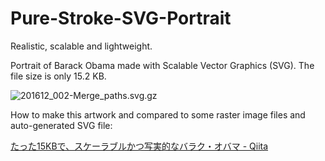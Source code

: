 # Pure-Stroke-SVG-Portrait
Realistic, scalable and lightweight.

Portrait of Barack Obama made with Scalable Vector Graphics (SVG). The file size is only 15.2 KB.

![201612_002-Merge_paths.svg.gz](https://s3-ap-northeast-1.amazonaws.com/tksh/201612_002-Merge_paths.svg.gz)

How to make this artwork and compared to some raster image files and auto-generated SVG file:

[たった15KBで、スケーラブルかつ写実的なバラク・オバマ - Qiita](http://qiita.com/tksh/items/9e8e8fc04790a268870d)
